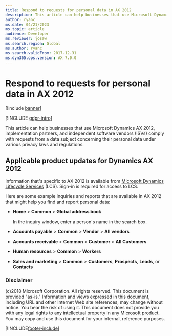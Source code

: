 ```yaml
---
title: Respond to requests for personal data in AX 2012
description: This article can help businesses that use Microsoft Dynamics AX 2012, implementation partners, and independent software vendors (ISVs) comply with requests from a data subject concerning their personal data under various privacy laws and regulations.
author: ryanc
ms.date: 04/21/2023
ms.topic: article
audience: Developer
ms.reviewer: josaw
ms.search.region: Global
ms.author: ryanc
ms.search.validFrom: 2017-12-31
ms.dyn365.ops.version: AX 7.0.0
---
```


# Respond to requests for personal data in AX 2012

[!include [banner](../includes/banner.md)]

[!INCLUDE [gdpr-intro](~/../shared-content/shared/privacy-includes/gdpr-intro.md)]

This article can help businesses that use Microsoft Dynamics AX 2012, implementation partners, and independent software vendors (ISVs) comply with requests from a data subject concerning their personal data under various privacy laws and regulations.

## Applicable product updates for Dynamics AX 2012

Information that's specific to AX 2012 is available from [Microsoft Dynamics Lifecycle Services](https://fix.lcs.dynamics.com/Issue/Results?q=3909273) (LCS). Sign-in is required for access to LCS.

Here are some example inquiries and reports that are available in AX 2012 that might help you find and report personal data:

+ **Home** &gt; **Common** &gt; **Global address book**

    In the inquiry window, enter a person's name in the search box.

+ **Accounts payable** &gt; **Common** &gt; **Vendor** &gt; **All vendors**
+ **Accounts receivable** &gt; **Common** &gt; **Customer** &gt; **All Customers**
+ **Human resources** &gt; **Common** &gt; **Workers**
+ **Sales and marketing** &gt; **Common** > **Customers**, **Prospects**, **Leads**, or **Contacts**

### Disclaimer
(c)2018 Microsoft Corporation. All rights reserved. This document is provided "as-is." Information and views expressed in this document, including URL and other Internet Web site references, may change without notice. You bear the risk of using it. This document does not provide you with any legal rights to any intellectual property in any Microsoft product. You may copy and use this document for your internal, reference purposes.


[!INCLUDE[footer-include](../../../includes/footer-banner.md)]
